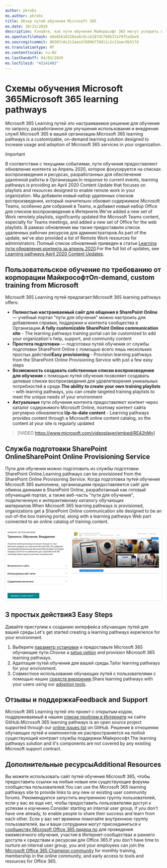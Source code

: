 ```yaml
---
author: pkrebs
ms.author: pkrebs
title: Обзор путей обучения Microsoft 365
ms.date: 10/23/2019
description: Узнайте, как пути обучения Майкрософт 365 могут ускорить использование и внедрение служб Microsoft 365 в вашей организации. Обучающие пути включают настраиваемую веб-часть SharePoint Online и современный сайт обучения для общения в SharePoint Online, который легко подготовить к работе с клиентом Microsoft 365.
ms.openlocfilehash: e0e05618328ea0c9ccb187d1784b37a79f5a5be9
ms.sourcegitcommit: 00307c0c2c2aea1f8896778411c2c23aac9b517d
ms.translationtype: MT
ms.contentlocale: ru-RU
ms.lasthandoff: 04/03/2020
ms.locfileid: "43141402"
---
```

# <a name="microsoft-365-learning-pathways"></a><span data-ttu-id="02859-104">Схемы обучения Microsoft 365</span><span class="sxs-lookup"><span data-stu-id="02859-104">Microsoft 365 learning pathways</span></span> 
<span data-ttu-id="02859-105">Microsoft 365 Learning путей это настраиваемое решение для обучения по запросу, разработанное для улучшения использования и внедрения служб Microsoft 365 в вашей организации.</span><span class="sxs-lookup"><span data-stu-id="02859-105">Microsoft 365 learning pathways is a customizable, on-demand learning solution designed to increase usage and adoption of Microsoft 365 services in your organization.</span></span>    

> [!IMPORTANT]
> <span data-ttu-id="02859-106">В соответствии с текущими событиями, пути обучения предоставляют обновление контента за Апрель 2020, которое фокусируется на списках воспроизведения и ресурсах, разработанных для обеспечения удаленной работы в Организации.</span><span class="sxs-lookup"><span data-stu-id="02859-106">In response to current events, learning pathways is providing an April 2020 Content Update that focuses on playlists and resources designed to enable remote work in your organization.</span></span> <span data-ttu-id="02859-107">Мы добавили новый набор удаленных списков воспроизведения, который значительно обновил содержимое Microsoft Teams, особенно для собраний в Teams, и добавил новый набор Office для списков воспроизведения в Интернете.</span><span class="sxs-lookup"><span data-stu-id="02859-107">We’ve added a new set of Work remotely playlists, significantly updated the Microsoft Teams content, especially for Teams meetings, and added a new set of Office for the web playlists.</span></span> <span data-ttu-id="02859-108">В рамках обновления мы также предоставили список удаленных рабочих ресурсов для администраторов.</span><span class="sxs-lookup"><span data-stu-id="02859-108">As part of the update, we've also provided a list of Remote Work resources for administrators.</span></span> <span data-ttu-id="02859-109">Полный список обновлений приведен в статье [Learning пути обновления контента за апрель 2020](custom_contentupdates.md).</span><span class="sxs-lookup"><span data-stu-id="02859-109">For the full list of updates, see [Learning pathways April 2020 Content Updates](custom_contentupdates.md).</span></span>   

## <a name="on-demand-custom-training-from-microsoft"></a><span data-ttu-id="02859-110">Пользовательское обучение по требованию от корпорации Майкрософт</span><span class="sxs-lookup"><span data-stu-id="02859-110">On-demand, custom training from Microsoft</span></span>

<span data-ttu-id="02859-111">Microsoft 365 Learning путей предлагает:</span><span class="sxs-lookup"><span data-stu-id="02859-111">Microsoft 365 learning pathways offers:</span></span>

- <span data-ttu-id="02859-112">**Полностью настраиваемый сайт для общения в SharePoint Online** — учебный портал "пути для обучения" можно настроить для добавления справки, поддержки и контента сообщества в Организации.</span><span class="sxs-lookup"><span data-stu-id="02859-112">**A fully customizable SharePoint Online communication site** - The learning pathways training portal can be customized to add your organization's help, support, and community content</span></span>
- <span data-ttu-id="02859-113">**Простота подготовки** — подготовка путей обучения от службы подготовки SharePoint Online с помощью всего лишь нескольких простых действий</span><span class="sxs-lookup"><span data-stu-id="02859-113">**Easy provisioning** - Provision learning pathways from the SharePoint Online Provisioning Service with just a few easy steps</span></span>
- <span data-ttu-id="02859-114">**Возможность создавать собственные списки воспроизведения для обучения** с помощью путей обучения позволяет создавать целевые списки воспроизведения для удовлетворения уникальных потребностей в среде.</span><span class="sxs-lookup"><span data-stu-id="02859-114">**The ability to create your own training playlists** - with learning pathways, you can create targeted training playlists to meet the unique needs of your environment</span></span>
- <span data-ttu-id="02859-115">**Актуальные** пути обучения контента предоставляют контент через каталог содержимого Microsoft Online, поэтому контент сайта регулярно обновляется.</span><span class="sxs-lookup"><span data-stu-id="02859-115">**Up-to-date content** - Learning pathways provides content through a Microsoft online content catalog, so the content at your site is regularly updated</span></span>

> [!VIDEO https://www.microsoft.com/videoplayer/embed/RE42hMy]

## <a name="sharepoint-online-provisioning-service"></a><span data-ttu-id="02859-116">Служба подготовки SharePoint Online</span><span class="sxs-lookup"><span data-stu-id="02859-116">SharePoint Online Provisioning Service</span></span> 
<span data-ttu-id="02859-117">Пути для обучения можно подготовить из службы подготовки SharePoint Online.</span><span class="sxs-lookup"><span data-stu-id="02859-117">Learning pathways can be provisioned from the SharePoint Online Provisioning Service.</span></span> <span data-ttu-id="02859-118">Когда подготовка путей обучения Microsoft 365 выполнена, организациям предоставляется сайт для обмена данными в SharePoint Online, разработанный как готовый обучающий портал, а также веб-часть "пути для обучения", подключенную к интерактивному каталогу обучающих материалов.</span><span class="sxs-lookup"><span data-stu-id="02859-118">When Microsoft 365 learning pathways is provisioned, organizations get a SharePoint Online communication site designed to be an out-of-the box training portal, along with a learning pathways Web part connected to an online catalog of training content.</span></span> 

![кг-провисион. png](media/cg-provision.png)

## <a name="3-easy-steps"></a><span data-ttu-id="02859-120">3 простых действия</span><span class="sxs-lookup"><span data-stu-id="02859-120">3 Easy Steps</span></span>
<span data-ttu-id="02859-121">Давайте приступим к созданию интерфейса обучающих путей для вашей среды.</span><span class="sxs-lookup"><span data-stu-id="02859-121">Let's get started creating a learning pathways experience for your environment.</span></span>
1. <span data-ttu-id="02859-122">Выберите [параметр установки](custom_setupoptions.md) и предоставьте Microsoft 365 обучающие пути.</span><span class="sxs-lookup"><span data-stu-id="02859-122">Choose a [setup option](custom_setupoptions.md) and provision Microsoft 365 learning pathways.</span></span>  
2. <span data-ttu-id="02859-123">Адаптация путей обучения для вашей среды.</span><span class="sxs-lookup"><span data-stu-id="02859-123">Tailor learning pathways for your environment.</span></span>
3. <span data-ttu-id="02859-124">Совместное использование обучающих путей с пользователями с помощью наших [средств внедрения](driveadoption.md).</span><span class="sxs-lookup"><span data-stu-id="02859-124">Share learning pathways with your users using our [adoption tools](driveadoption.md).</span></span>

## <a name="feedback-and-support"></a><span data-ttu-id="02859-125">Отзывы и поддержка</span><span class="sxs-lookup"><span data-stu-id="02859-125">Feedback and Support</span></span>

<span data-ttu-id="02859-126">Microsoft 365 Learning путей это проект с открытым кодом, поддерживаемый в нашем [списке проблем в Интернете](https://aka.ms/CustomLearningHelp) на сайте GitHub.</span><span class="sxs-lookup"><span data-stu-id="02859-126">Microsoft 365 learning pathways is an open source project supported through our [online issues list](https://aka.ms/CustomLearningHelp) on GitHub.</span></span> <span data-ttu-id="02859-127">Решение в отношении обучающих путей и компонентов не распространяется на любой существующий контракт службы поддержки Майкрософт.</span><span class="sxs-lookup"><span data-stu-id="02859-127">The learning pathways solution and it's components are not covered by any existing Microsoft support contract.</span></span>  

## <a name="additional-resources"></a><span data-ttu-id="02859-128">Дополнительные ресурсы</span><span class="sxs-lookup"><span data-stu-id="02859-128">Additional Resources</span></span>
<span data-ttu-id="02859-129">Вы можете использовать сайт путей обучения Microsoft 365, чтобы предоставить ссылки на любые новые или существующие форумы сообщества пользователей.</span><span class="sxs-lookup"><span data-stu-id="02859-129">You can use the Microsoft 365 learning pathways site to provide links to any new or existing user community forums.</span></span> <span data-ttu-id="02859-130">Рекомендуется запустить внутреннюю группу пользователей, если у вас ее еще нет, чтобы предоставить пользователям доступ к успехам и изучению.</span><span class="sxs-lookup"><span data-stu-id="02859-130">Consider starting an internal user group, if you don't have one already, to enable people to share their success and learn from each other.</span></span>  <span data-ttu-id="02859-131">Если у вас нет времени помогайте внутреннюю группу пользователей, вы и ваши сотрудники могут присоединиться к [сообществу Microsoft Office 365 лидера по](https://aka.ms/O365Champions) для проведения ежемесячного обучения, участия в Интернет-сообществах и раннего доступа к средствам и ресурсам для Office 365.</span><span class="sxs-lookup"><span data-stu-id="02859-131">If you don't have time to nurture an internal user group, you and your employees can join the [Microsoft Office 365 Champion community](https://aka.ms/O365Champions) for monthly training, membership in the online community, and early access to tools and resources for Office 365.</span></span>